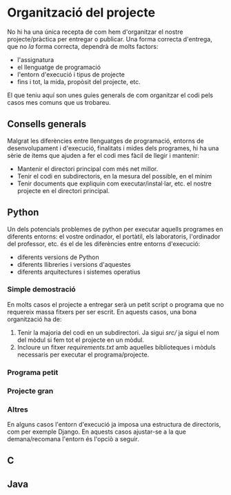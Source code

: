 # Organització del projecte

No hi ha una única recepta de com hem d'organitzar el nostre projecte/pràctica
per entregar o publicar. Una forma correcta d'entrega, que no *la* forma correcta,
dependrà de molts factors:

- l'assignatura
- el llenguatge de programació
- l'entorn d'execució i tipus de projecte
- fins i tot, la mida, propòsit del projecte, etc.

El que teniu aquí son unes guies generals de com organitzar el codi pels casos
mes comuns que us trobareu.


## Consells generals

Malgrat les diferències entre llenguatges de programació, entorns de desenvolupament i
d'execució, finalitats i mides dels programes, hi ha una sèrie de ítems que ajuden a fer
el codi mes fàcil de llegir i mantenir:

- Mantenir el directori principal com més net millor.
- Tenir el codi en subdirectoris, en la mesura del possible, en el mínim
- Tenir documents que expliquin com executar/instal·lar, etc. el nostre projecte en
el directori principal.


## Python

Un dels potencials problemes de python per executar aquells programes en diferents
entorns: el vostre ordinador, el portàtil, els laboratoris, l'ordinador del professor, etc.
és el de les diferències entre entorns d'execució:
- diferents versions de Python
- diferents llibreries i versions d'aquestes
- diferents arquitectures i sistemes operatius



### Simple demostració
En molts casos el projecte a entregar serà un petit script o programa que no
requereix massa fitxers per ser escrit. En aquests casos, una bona organització
ha de:

1. Tenir la majoria del codi en un subdirectori. Ja sigui *src/* ja sigui el nom
del mòdul si fem tot el projecte en un mòdul.
1. Incloure un fitxer *requirements.txt* amb aquelles biblioteques i mòduls necessaris
per executar el programa/projecte.

### Programa petit

### Projecte gran

### Altres

En alguns casos l'entorn d'execució ja imposa una estructura de directoris, com
per exemple Django. En aquests casos ajustar-se a la que demana/recomana l'entorn
és l'opciò a seguir.

## C

## Java
